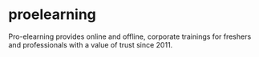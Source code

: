# proelearning
Pro-elearning provides online and offline, corporate trainings for freshers and professionals with a value of trust since 2011.
